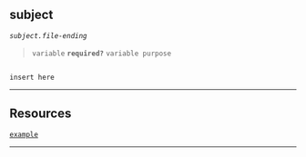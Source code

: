 ## subject

*`subject.file-ending`*

> `variable` **`required?`** `variable purpose`
```ending

insert here

```

---

## Resources
[`example`]()

---